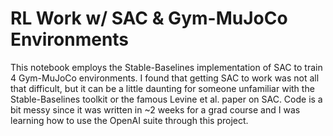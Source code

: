 # RL Work w/ SAC & Gym-MuJoCo Environments

This notebook employs the Stable-Baselines implementation of SAC to train 4 Gym-MuJoCo environments.
I found that getting SAC to work was not all that difficult, but it can be a little daunting for
someone unfamiliar with the Stable-Baselines toolkit or the famous Levine et al. paper on SAC.
Code is a bit messy since it was written in ~2 weeks for a grad course and I was learning how to use
the OpenAI suite through this project.